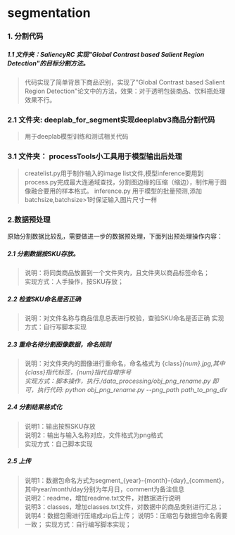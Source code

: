 # segmentation
### 1. 分割代码
##### 1.1 文件夹：SaliencyRC 实现"Global Contrast based Salient Region Detection"的目标分割方法。
> 代码实现了简单背景下商品识别，实现了"Global Contrast based Salient Region Detection"论文中的方法，效果：对于透明包装商品、饮料瓶处理效果不行。
### 2.1 文件夹: deeplab_for_segment实现deeplabv3商品分割代码
> 用于deeplab模型训练和测试相关代码
### 3.1 文件夹： processTools小工具用于模型输出后处理
> createlist.py用于制作输入的image list文件,模型inference要用到
> process.py完成最大连通域查找，分割图边缘的压缩（缩边），制作用于图像融合要用的样本格式。
> inference.py 用于模型的批量预测,添加batchsize,batchsize>1时保证输入图片尺寸一样

### 2.数据预处理
原始分割数据比较乱，需要做进一步的数据预处理，下面列出预处理操作内容：
##### 2.1 分割数据按SKU存放。
> 说明：将同类商品放置到一个文件夹内，且文件夹以商品标签命名；<br>
> 实现方式：人手操作，按SKU存放；

##### 2.2 检查SKU命名是否正确
> 说明：对文件名称与商品信息总表进行校验，查验SKU命名是否正确
> 实现方式：自行写脚本实现<br>

##### 2.3 重命名待分割图像数据，命名规则
> 说明：对文件夹内的图像进行重命名，命名格式为 {class}_{num}.jpg,其中{class}指代标签，{num}指代自增序号<br>
> 实现方式：脚本操作，执行./data_processing/obj_png_rename.py 即可，执行代码: python obj_png_rename.py --png_path path_to_png_dir_

##### 2.4 分割结果格式化
> 说明1：输出按照SKU存放<br>
> 说明2：输出与输入名称对应，文件格式为png格式<br>
> 实现方式：自己脚本实现

##### 2.5 上传
> 说明1：数据包命名方式为segment_{year}-{month}-{day}_{comment}，其中year/month/day分别为年月日，comment为备注信息<br>
> 说明2：readme，增加readme.txt文件，对数据进行说明<br>
> 说明3：classes，增加classes.txt文件，对数据中的商品类别进行汇总；
> 说明4：数据包需进行压缩成zip后上传；
> 说明5：压缩包与数据包命名需要一致；
> 实现方式：自行编写脚本实现；
